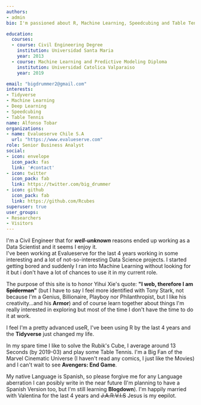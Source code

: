 ```yaml
---
authors:
- admin
bio: I'm passioned about R, Machine Learning, Speedcubing and Table Tennis.

education:
  courses:
  - course: Civil Engineering Degree
    institution: Universidad Santa Maria
    year: 2013
  - course: Machine Learning and Predictive Modeling Diploma
    institution: Universidad Catolica Valparaiso
    year: 2019

email: "bigdrummer2@gmail.com"
interests:
- Tidyverse
- Machine Learning
- Deep Learning
- Speedcubing
- Table Tennis
name: Alfonso Tobar
organizations:
- name: Evalueserve Chile S.A
  url: "https://www.evalueserve.com"
role: Senior Business Analyst
social:
- icon: envelope
  icon_pack: fas
  link: '#contact'
- icon: twitter
  icon_pack: fab
  link: https://twitter.com/big_drummer
- icon: github
  icon_pack: fab
  link: https://github.com/Rcubes
superuser: true
user_groups:
- Researchers
- Visitors
---
```


I'm a Civil Engineer that for **_well-unknown_**  reasons ended up working as a Data Scientist and it seems I enjoy it.  
I've been working at Evalueserve for the last 4 years working in some interesting and a lot of not-so-interesting Data Science projects. I started getting bored and suddenly I ran into Machine Learning without looking for it but i don't have a lot of chances to use it in my current role. 

The purpose of this site is to honor Yihui Xie's quote: **__"I web, therefore I am ~~Spiderman~~"__** (but I have to say I feel more identified with Tony Stark, not because I'm a Genius, Billionaire, Playboy nor Philanthropist, but I like his creativity...and his **Armor**)  and of course learn together about things I'm really interested in exploring but most of the time I don't have the time to do it at work.

I feel I'm a pretty advanced useR, I've been using R by the last 4 years and the **Tidyverse** just changed my life.

In my spare time I like to solve the Rubik's Cube, I average around 13 Seconds (by 2019-03) and play some Table Tennis. I'm a Big Fan of the Marvel Cinematic Universe (I haven't read any comics, I just like the Movies) and I can't wait to see **Avengers: End Game**.

My native Language is Spanish, so please forgive me for any Language aberration I can posibly write in the near future (I'm planning to have a Spanish Version too, but I'm still learning **Blogdown**). I'm happily married with Valentina for the last 4 years and ~~J.A.R.V.I.S~~ Jesus is my ~~co~~pilot.

